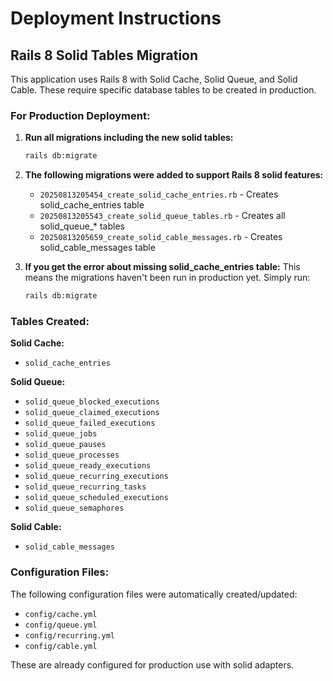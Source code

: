 # Deployment Instructions

## Rails 8 Solid Tables Migration

This application uses Rails 8 with Solid Cache, Solid Queue, and Solid Cable. These require specific database tables to be created in production.

### For Production Deployment:

1. **Run all migrations including the new solid tables:**
   ```bash
   rails db:migrate
   ```

2. **The following migrations were added to support Rails 8 solid features:**
   - `20250813205454_create_solid_cache_entries.rb` - Creates solid_cache_entries table
   - `20250813205543_create_solid_queue_tables.rb` - Creates all solid_queue_* tables
   - `20250813205659_create_solid_cable_messages.rb` - Creates solid_cable_messages table

3. **If you get the error about missing solid_cache_entries table:**
   This means the migrations haven't been run in production yet. Simply run:
   ```bash
   rails db:migrate
   ```

### Tables Created:

**Solid Cache:**
- `solid_cache_entries`

**Solid Queue:**
- `solid_queue_blocked_executions`
- `solid_queue_claimed_executions`
- `solid_queue_failed_executions`
- `solid_queue_jobs`
- `solid_queue_pauses`
- `solid_queue_processes`
- `solid_queue_ready_executions`
- `solid_queue_recurring_executions`
- `solid_queue_recurring_tasks`
- `solid_queue_scheduled_executions`
- `solid_queue_semaphores`

**Solid Cable:**
- `solid_cable_messages`

### Configuration Files:

The following configuration files were automatically created/updated:
- `config/cache.yml`
- `config/queue.yml`
- `config/recurring.yml`
- `config/cable.yml`

These are already configured for production use with solid adapters.
